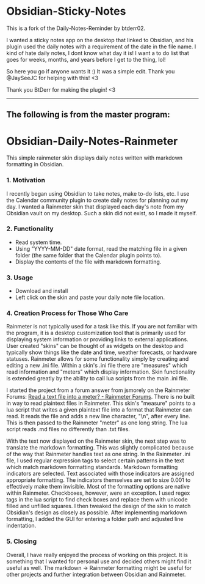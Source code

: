 # Obsidian-Sticky-Notes
This is a fork of the Daily-Notes-Reminder by btderr02.

I wanted a sticky notes app on the desktop that linked to Obsidian, and his plugin used the daily notes with a requirement of the date in the file name. I kind of hate daily notes, I dont know what day it is! I want a to do list that goes for weeks, months, and years before I get to the thing, lol!

So here you go if anyone wants it :) It was a simple edit. Thank you @JaySeeJC for helping with this! <3

Thank you BtDerr for making the plugin! <3




------------------
The following is from the master program:
------------------


# Obsidian-Daily-Notes-Rainmeter
This simple rainmeter skin displays daily notes written with markdown formatting in Obsidian.
### 1. Motivation
I recently began using Obsidian to take notes, make to-do lists, etc. I use the Calendar community plugin to create daily notes for planning out my day. I wanted a Rainmeter skin that displayed each day's note from my Obsidian vault on my desktop. Such a skin did not exist, so I made it myself.
### 2. Functionality
- Read system time.
- Using "YYYY-MM-DD" date format, read the matching file in a given folder (the same folder that the Calendar plugin points to).
- Display the contents of the file with markdown formatting.
### 3. Usage
- Download and install
- Left click on the skin and paste your daily note file location.
### 4. Creation Process for Those Who Care
Rainmeter is not typically used for a task like this. If you are not familiar with the program, it is a desktop customization tool that is primarily used for displaying system information or providing links to external applications. User created "skins" can be thought of as widgets on the desktop and typically show things like the date and time, weather forecasts, or hardware statuses. Rainmeter allows for some functionality simply by creating and editing a new .ini file. Within a skin's .ini file there are "measures" which read information and "meters" which display information. Skin functionality is extended greatly by the ability to call lua scripts from the main .ini file. 

I started the project from a forum answer from jsmorely on the Rainmeter Forums: [Read a text file into a meter? - Rainmeter Forums](https://forum.rainmeter.net/viewtopic.php?t=6998). There is no built in way to read plaintext files in Rainmeter. This skin's "measure" points to a lua script that writes a given plaintext file into a format that Rainmeter can read. It reads the file and adds a new line character, "\\n", after every line. This is then passed to the Rainmeter "meter" as one long string. The lua script reads .md files no differently than .txt files.

With the text now displayed on the Rainmeter skin, the next step was to translate the markdown formatting. This was slightly complicated because of the way that Rainmeter handles text as one string.  In the Rainmeter .ini file, I used regular expression tags to select certain patterns in the text which match markdown formatting standards. Markdown formatting indicators are selected. Text associated with those indicators are assigned appropriate formatting. The indicators themselves are set to size 0.001 to effectively make them invisible. Most of the formatting options are native within Rainmeter. Checkboxes, however, were an exception. I used regex tags in the lua script to find check boxes and replace them with unicode filled and unfilled squares. I then tweaked the design of the skin to match Obsidian's design as closely as possible. After implementing markdown formatting, I added the GUI for entering a folder path and adjusted line indentation.

### 5. Closing
Overall, I have really enjoyed the process of working on this project. It is something that I wanted for personal use and decided others might find it useful as well. The markdown -> Rainmeter formatting might be useful for other projects and further integration between Obsidian and Rainmeter.
